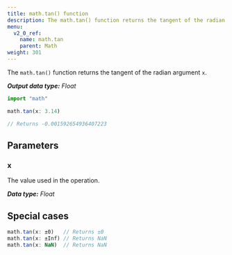 ```yaml
---
title: math.tan() function
description: The math.tan() function returns the tangent of the radian argument `x`.
menu:
  v2_0_ref:
    name: math.tan
    parent: Math
weight: 301
---
```


The `math.tan()` function returns the tangent of the radian argument `x`.

_**Output data type:** Float_

```js
import "math"

math.tan(x: 3.14)

// Returns -0.001592654936407223
```

## Parameters

### x
The value used in the operation.

_**Data type:** Float_

## Special cases
```js
math.tan(x: ±0)   // Returns ±0
math.tan(x: ±Inf) // Returns NaN
math.tan(x: NaN)  // Returns NaN
```
